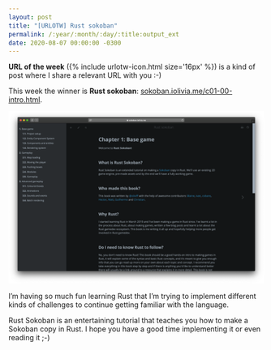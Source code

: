 ```yaml
---
layout: post
title: "[URLOTW] Rust sokoban"
permalink: /:year/:month/:day/:title:output_ext
date: 2020-08-07 00:00:00 -0300
---
```


<p>
  <b>URL of the week</b> ({% include urlotw-icon.html size='16px' %}) is a kind of post where I share a relevant URL with you :-)
</p>

This week the winner is **Rust sokoban**:
[sokoban.iolivia.me/c01-00-intro.html](https://sokoban.iolivia.me/c01-00-intro.html).

[![Rust sokoban website](/assets/rust-sokoban.png "Rust sokoban website")](/assets/rust-sokoban.png)

I’m having so much fun learning Rust that I’m trying to implement different kinds of challenges to continue getting familiar with the language.

Rust Sokoban is an entertaining tutorial that teaches you how to make a Sokoban copy in Rust. I hope you have a good time implementing it or even reading it ;-)
